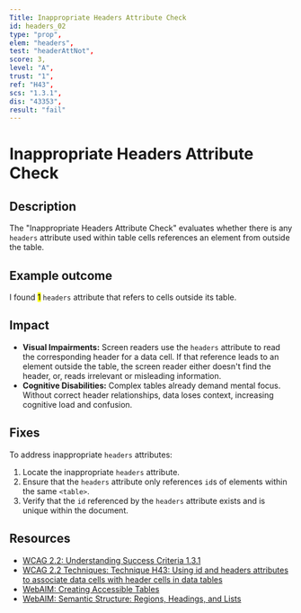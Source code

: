```yaml
---
Title: Inappropriate Headers Attribute Check
id: headers_02
type: "prop",
elem: "headers",
test: "headerAttNot",
score: 3,
level: "A",
trust: "1",
ref: "H43",
scs: "1.3.1",
dis: "43353",
result: "fail"
---
```


# Inappropriate Headers Attribute Check

## Description

The "Inappropriate Headers Attribute Check" evaluates whether there is any <code>headers</code> attribute used within table cells references an element from outside the table.

## Example outcome

I found <mark>1</mark> <code>headers</code> attribute that refers to cells outside its table.

## Impact

- **Visual Impairments:** Screen readers use the <code>headers</code> attribute to read the corresponding header for a data cell. If that reference leads to an element outside the table, the screen reader either doesn't find the header, or, reads irrelevant or misleading information.
- **Cognitive Disabilities:** Complex tables already demand mental focus. Without correct header relationships, data loses context, increasing cognitive load and confusion.

## Fixes

To address inappropriate <code>headers</code> attributes:

1. Locate the inappropriate <code>headers</code> attribute.
2. Ensure that the <code>headers</code> attribute only references <code>id</code>s of elements within the same <code>&lt;table&gt;</code>.
3. Verify that the <code>id</code> referenced by the <code>headers</code> attribute exists and is unique within the document.

## Resources

- [WCAG 2.2: Understanding Success Criteria 1.3.1](https://www.w3.org/WAI/WCAG22/Understanding/info-and-relationships)
- [WCAG 2.2 Techniques: Technique H43: Using id and headers attributes to associate data cells with header cells in data tables](https://www.w3.org/WAI/WCAG22/Techniques/html/H43)
- [WebAIM: Creating Accessible Tables](https://webaim.org/techniques/tables/)
- [WebAIM: Semantic Structure: Regions, Headings, and Lists](https://webaim.org/techniques/semanticstructure/)
